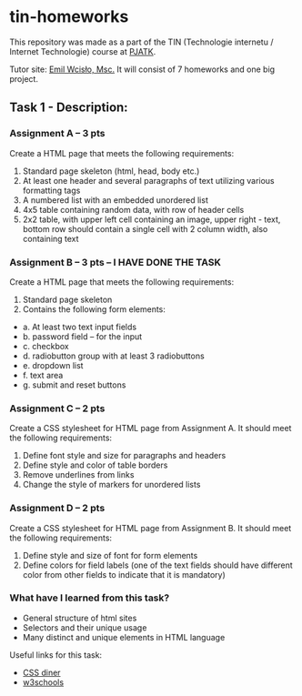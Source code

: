 # tin-homeworks
This repository was made as a part of the TIN (Technologie internetu / Internet Technologie) course at [PJATK](https://pja.edu.pl).

Tutor site: [Emil Wcisło, Msc.](https://users.pja.edu.pl/~ewcislo/)
It will consist of 7 homeworks and one big project.

## Task 1 - Description:
### Assignment A – 3 pts

Create a HTML page that meets the following requirements:
1.	Standard page skeleton (html, head, body etc.)
2.	At least one header and several paragraphs of text utilizing various formatting tags 
3.	A numbered list with an embedded unordered list
4.	4x5 table containing random data, with row of header cells
5.	2x2 table, with upper left cell containing an image, upper right - text, bottom row should contain a single cell with 2 column width, also containing text
### Assignment B – 3 pts – I HAVE DONE THE TASK
Create a HTML page that meets the following requirements:
1.	Standard page skeleton
2.	Contains the following form elements:
- a.	At least two text input fields
- b.	password field – for the input
- c.	checkbox
- d.	radiobutton group with at least 3 radiobuttons
- e.	dropdown list
- f.	text area
- g.	submit and reset buttons
### Assignment C – 2 pts
Create a CSS stylesheet for HTML page from Assignment A. It should meet the following requirements:
1.	Define font style and size for paragraphs and headers
2.	Define style and color of table borders
3.	Remove underlines from links
4.	Change the style of markers for unordered lists
### Assignment D – 2 pts
Create a CSS stylesheet for HTML page from Assignment B. It should meet the following requirements:
1.	Define style and size of font for form elements
2.	Define colors for field labels (one of the text fields should have different color from other fields to indicate that it is mandatory)

### What have I learned from this task?
- General structure of html sites
- Selectors and their unique usage
- Many distinct and unique elements in HTML language

Useful links for this task:
- [CSS diner](https://flukeout.github.io/)
- [w3schools](https://www.w3schools.com/)

